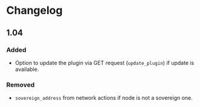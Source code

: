 # Changelog

## 1.04

### Added
- Option to update the plugin via GET request (`update_plugin`) if update is available.

### Removed
- `sovereign_address` from network actions if node is not a sovereign one.
